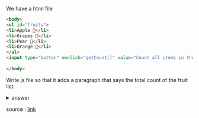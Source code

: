 We have a html file

```html
<body>
<ul id="fruits">
<li>Apple 🍎</li>
<li>Grapes 🍇</li>
<li>Pear 🍐</li>
<li>Orange 🍊</li>
</ul>
<input type="button" onclick="getCount()" value="Count all items in the list">
  
</body>
```

Write js file so that it adds a paragraph that says the total count of the fruit list.

<details>


  <summary>answer</summary>

```js
function getCount() {
  let ul = document.getElementsByTagName('ul');
  let length = ul[0].children.length;
   
  let para = document.getElementById('countResult');
  
  if (para === null) {
    
    // get a new paragraph element
    let para = document.createElement('p');

    // add an id to para
    para.id = 'countResult';
    
    // add a text to the element
    let text = document.createTextNode(length);
    
    // add text to para
    para.appendChild(text);
    
    // add para to body as a child
    document.body.appendChild(para);
  }
  
  // if it exists, it updates
  para.text = length;
  
}
```

</details>

source : [link](https://medium.com/nerd-for-tech/up-your-dom-manipulation-game-through-these-exercises-part-01-103864ac8b0b)
